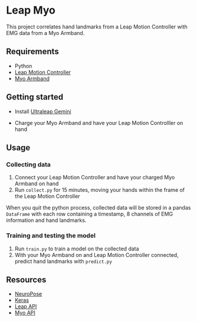 # Leap Myo

This project correlates hand landmarks from a Leap Motion Controller with EMG data from a Myo Armband.

## Requirements

- Python
- [Leap Motion Controller](https://en.wikipedia.org/wiki/Leap_Motion#Technology)
- [Myo Armband](https://github.com/thalmiclabs)

## Getting started

- Install [Ultraleap Gemini](https://leap2.ultraleap.com/gemini-downloads/)
<!-- - Install the necessary python packages `pip3 install -m requirements.txt` -->
- Charge your Myo Armband and have your Leap Motion Controlller on hand

## Usage

### Collecting data

1. Connect your Leap Motion Controller and have your charged Myo Armband on hand
2. Run `collect.py` for 15 minutes, moving your hands within the frame of the Leap Motion Controller

When you quit the python process, collected data will be stored in a pandas `DataFrame` with each row containing a timestamp, 8 channels of EMG information and hand landmarks.

### Training and testing the model

1. Run `train.py` to train a model on the collected data
2. With your Myo Armband on and Leap Motion Controller connected, predict hand landmarks with `predict.py`

## Resources

- [NeuroPose](https://par.nsf.gov/servlets/purl/10295971)
- [Keras](https://keras.io/getting_started/intro_to_keras_for_engineers/)
- [Leap API](https://github.com/ultraleap/leapc-python-bindings/tree/main)
- [Myo API](https://github.com/PerlinWarp/pyomyo/blob/main/src/pyomyo/pyomyo.py)
